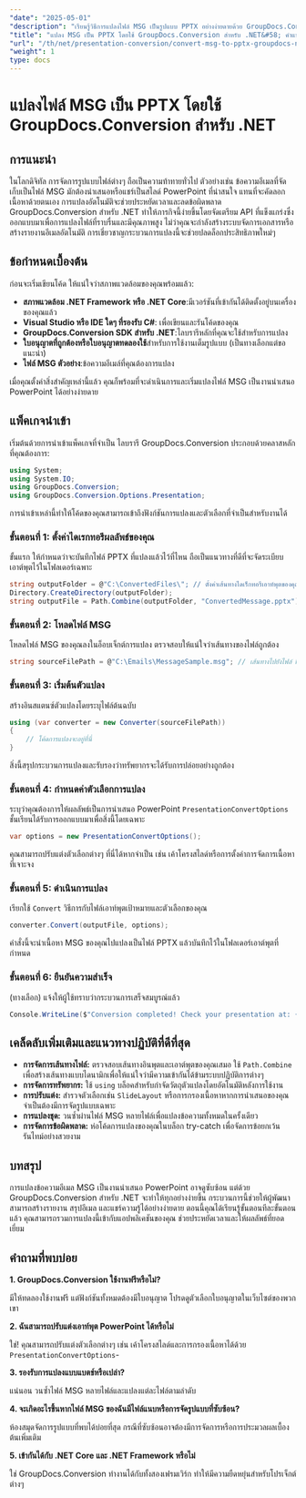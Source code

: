 ```yaml
---
"date": "2025-05-01"
"description": "เรียนรู้วิธีการแปลงไฟล์ MSG เป็นรูปแบบ PPTX อย่างง่ายดายด้วย GroupDocs.Conversion สำหรับ .NET ปรับปรุงการจัดการเอกสารของคุณและเพิ่มผลผลิต"
"title": "แปลง MSG เป็น PPTX โดยใช้ GroupDocs.Conversion สำหรับ .NET&#58; คำแนะนำทีละขั้นตอน"
"url": "/th/net/presentation-conversion/convert-msg-to-pptx-groupdocs-net/"
"weight": 1
type: docs
---
```

# แปลงไฟล์ MSG เป็น PPTX โดยใช้ GroupDocs.Conversion สำหรับ .NET

## การแนะนำ

ในโลกดิจิทัล การจัดการรูปแบบไฟล์ต่างๆ ถือเป็นความท้าทายทั่วไป ตัวอย่างเช่น ข้อความอีเมลที่จัดเก็บเป็นไฟล์ MSG มักต้องนำเสนอหรือแชร์เป็นสไลด์ PowerPoint ที่น่าสนใจ แทนที่จะคัดลอกเนื้อหาด้วยตนเอง การแปลงอัตโนมัติจะช่วยประหยัดเวลาและลดข้อผิดพลาด GroupDocs.Conversion สำหรับ .NET ทำให้ภารกิจนี้ง่ายขึ้นโดยจัดเตรียม API ที่แข็งแกร่งซึ่งออกแบบมาเพื่อการแปลงไฟล์ที่ราบรื่นและมีคุณภาพสูง ไม่ว่าคุณจะกำลังสร้างระบบจัดการเอกสารหรือสร้างรายงานอีเมลอัตโนมัติ การเชี่ยวชาญกระบวนการแปลงนี้จะช่วยปลดล็อกประสิทธิภาพใหม่ๆ

## ข้อกำหนดเบื้องต้น

ก่อนจะเริ่มเขียนโค้ด ให้แน่ใจว่าสภาพแวดล้อมของคุณพร้อมแล้ว:

- **สภาพแวดล้อม .NET Framework หรือ .NET Core**:มีเวอร์ชันที่เข้ากันได้ติดตั้งอยู่บนเครื่องของคุณแล้ว
- **Visual Studio หรือ IDE ใดๆ ที่รองรับ C#**: เพื่อเขียนและรันโค้ดของคุณ
- **GroupDocs.Conversion SDK สำหรับ .NET**:ไลบรารีหลักที่คุณจะใช้สำหรับการแปลง
- **ใบอนุญาตที่ถูกต้องหรือใบอนุญาตทดลองใช้**สำหรับการใช้งานเต็มรูปแบบ (เป็นทางเลือกแต่ขอแนะนำ)
- **ไฟล์ MSG ตัวอย่าง**:ข้อความอีเมล์ที่คุณต้องการแปลง

เมื่อคุณตั้งค่าสิ่งสำคัญเหล่านี้แล้ว คุณก็พร้อมที่จะดำเนินการและเริ่มแปลงไฟล์ MSG เป็นงานนำเสนอ PowerPoint ได้อย่างง่ายดาย


## แพ็คเกจนำเข้า

เริ่มต้นด้วยการนำเข้าแพ็คเกจที่จำเป็น ไลบรารี GroupDocs.Conversion ประกอบด้วยคลาสหลักที่คุณต้องการ:

```csharp
using System;
using System.IO;
using GroupDocs.Conversion;
using GroupDocs.Conversion.Options.Presentation;
```

การนำเข้าเหล่านี้ทำให้โค้ดของคุณสามารถเข้าถึงฟังก์ชันการแปลงและตัวเลือกที่จำเป็นสำหรับงานได้

### ขั้นตอนที่ 1: ตั้งค่าไดเรกทอรีผลลัพธ์ของคุณ

ขั้นแรก ให้กำหนดว่าจะบันทึกไฟล์ PPTX ที่แปลงแล้วไว้ที่ไหน ถือเป็นแนวทางที่ดีที่จะจัดระเบียบเอาต์พุตไว้ในโฟลเดอร์เฉพาะ

```csharp
string outputFolder = @"C:\ConvertedFiles\"; // ตั้งค่าเส้นทางไดเร็กทอรีเอาท์พุตของคุณที่นี่
Directory.CreateDirectory(outputFolder);
string outputFile = Path.Combine(outputFolder, "ConvertedMessage.pptx");
```

### ขั้นตอนที่ 2: โหลดไฟล์ MSG

โหลดไฟล์ MSG ของคุณลงในอ็อบเจ็กต์การแปลง ตรวจสอบให้แน่ใจว่าเส้นทางของไฟล์ถูกต้อง

```csharp
string sourceFilePath = @"C:\Emails\MessageSample.msg"; // เส้นทางไปยังไฟล์ MSG ของคุณ
```

### ขั้นตอนที่ 3: เริ่มต้นตัวแปลง

สร้างอินสแตนซ์ตัวแปลงโดยระบุไฟล์ต้นฉบับ

```csharp
using (var converter = new Converter(sourceFilePath))
{
    // โค้ดการแปลงจะอยู่ที่นี่
}
```

สิ่งนี้สรุปกระบวนการแปลงและรับรองว่าทรัพยากรจะได้รับการปล่อยอย่างถูกต้อง

### ขั้นตอนที่ 4: กำหนดค่าตัวเลือกการแปลง

ระบุว่าคุณต้องการให้ผลลัพธ์เป็นการนำเสนอ PowerPoint `PresentationConvertOptions` ชั้นเรียนได้รับการออกแบบมาเพื่อสิ่งนี้โดยเฉพาะ

```csharp
var options = new PresentationConvertOptions();
```

คุณสามารถปรับแต่งตัวเลือกต่างๆ ที่นี่ได้หากจำเป็น เช่น เค้าโครงสไลด์หรือการตั้งค่าการจัดการเนื้อหาที่เจาะจง

### ขั้นตอนที่ 5: ดำเนินการแปลง

เรียกใช้ `Convert` วิธีการกับไฟล์เอาท์พุตเป้าหมายและตัวเลือกของคุณ

```csharp
converter.Convert(outputFile, options);
```

คำสั่งนี้จะนำเนื้อหา MSG ของคุณไปแปลงเป็นไฟล์ PPTX แล้วบันทึกไว้ในโฟลเดอร์เอาต์พุตที่กำหนด

### ขั้นตอนที่ 6: ยืนยันความสำเร็จ

(ทางเลือก) แจ้งให้ผู้ใช้ทราบว่ากระบวนการเสร็จสมบูรณ์แล้ว

```csharp
Console.WriteLine($"Conversion completed! Check your presentation at: {outputFile}");
```

## เคล็ดลับเพิ่มเติมและแนวทางปฏิบัติที่ดีที่สุด

- **การจัดการเส้นทางไฟล์:** ตรวจสอบเส้นทางอินพุตและเอาต์พุตของคุณเสมอ ใช้ `Path.Combine` เพื่อสร้างเส้นทางแบบไดนามิกเพื่อให้แน่ใจว่ามีความเข้ากันได้ข้ามระบบปฏิบัติการต่างๆ
- **การจัดการทรัพยากร:** ใช้ `using` บล็อคสำหรับกำจัดวัตถุตัวแปลงโดยอัตโนมัติหลังการใช้งาน
- **การปรับแต่ง:** สำรวจตัวเลือกเช่น `SlideLayout` หรือการกรองเนื้อหาหากการนำเสนอของคุณจำเป็นต้องมีการจัดรูปแบบเฉพาะ
- **การแปลงชุด:** วนซ้ำผ่านไฟล์ MSG หลายไฟล์เพื่อแปลงข้อความทั้งหมดในครั้งเดียว
- **การจัดการข้อผิดพลาด:** ห่อโค้ดการแปลงของคุณในบล็อก try-catch เพื่อจัดการข้อยกเว้นรันไทม์อย่างสวยงาม


## บทสรุป

การแปลงข้อความอีเมล MSG เป็นงานนำเสนอ PowerPoint อาจดูซับซ้อน แต่ด้วย GroupDocs.Conversion สำหรับ .NET จะทำให้ทุกอย่างง่ายขึ้น กระบวนการนี้ช่วยให้ผู้พัฒนาสามารถสร้างรายงาน สรุปอีเมล และแชร์ความรู้ได้อย่างง่ายดาย ตอนนี้คุณได้เรียนรู้ขั้นตอนทีละขั้นตอนแล้ว คุณสามารถรวมการแปลงนี้เข้ากับแอปพลิเคชันของคุณ ช่วยประหยัดเวลาและให้ผลลัพธ์ที่ยอดเยี่ยม


## คำถามที่พบบ่อย

**1. GroupDocs.Conversion ใช้งานฟรีหรือไม่?**  

มีให้ทดลองใช้งานฟรี แต่ฟังก์ชันทั้งหมดต้องมีใบอนุญาต โปรดดูตัวเลือกใบอนุญาตในเว็บไซต์ของพวกเขา

**2. ฉันสามารถปรับแต่งเอาท์พุต PowerPoint ได้หรือไม่**  

ใช่! คุณสามารถปรับแต่งตัวเลือกต่างๆ เช่น เค้าโครงสไลด์และการกรองเนื้อหาได้ด้วย `PresentationConvertOptions`-

**3. รองรับการแปลงแบบแบตช์หรือเปล่า?**  

แน่นอน วนซ้ำไฟล์ MSG หลายไฟล์และแปลงแต่ละไฟล์ตามลำดับ

**4. จะเกิดอะไรขึ้นหากไฟล์ MSG ของฉันมีไฟล์แนบหรือการจัดรูปแบบที่ซับซ้อน?**  

ห้องสมุดจัดการรูปแบบที่พบได้บ่อยที่สุด กรณีที่ซับซ้อนอาจต้องมีการจัดการหรือการประมวลผลเบื้องต้นเพิ่มเติม

**5. เข้ากันได้กับ .NET Core และ .NET Framework หรือไม่**  

ใช่ GroupDocs.Conversion ทำงานได้กับทั้งสองเฟรมเวิร์ก ทำให้มีความยืดหยุ่นสำหรับโปรเจ็กต์ต่างๆ